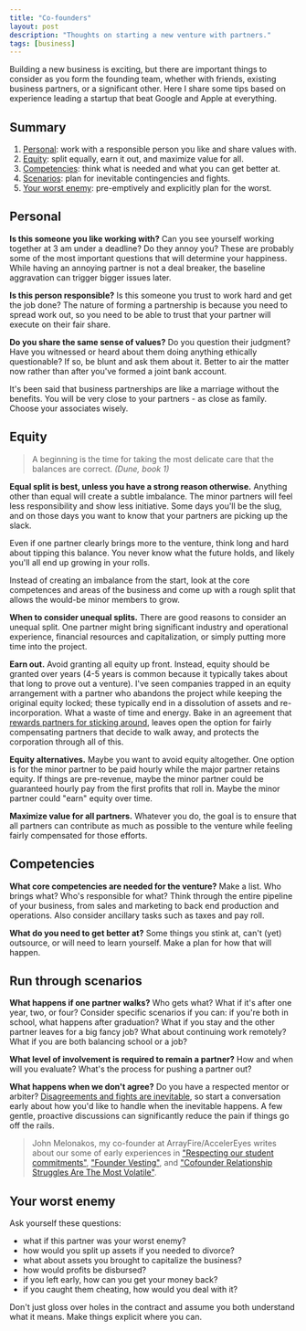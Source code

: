```yaml
---
title: "Co-founders"
layout: post
description: "Thoughts on starting a new venture with partners."
tags: [business]
---
```


Building a new business is exciting, but there are important things to consider as you form the founding team, whether with friends, existing business partners, or a significant other. Here I share some tips based on experience leading a startup that beat Google and Apple at everything.

## Summary

1. <a href="#personal">Personal</a>: work with a responsible person you like and share values with.
2. <a href="#equity">Equity</a>: split equally, earn it out, and maximize value for all.
3. <a href="#competencies">Competencies</a>: think what is needed and what you can get better at.
4. <a href="#run-through-scenarios">Scenarios</a>: plan for inevitable contingencies and fights.
5. <a href="#your-worst-enemy">Your worst enemy</a>: pre-emptively and explicitly plan for the worst.

## Personal

**Is this someone you like working with?** Can you see yourself working
together at 3 am under a deadline?  Do they annoy you?  These are probably some
of the most important questions that will determine your happiness.  While
having an annoying partner is not a deal breaker, the baseline aggravation can
trigger bigger issues later.

**Is this person responsible?** Is this someone you trust to work hard and get
the job done?  The nature of forming a partnership is because you need to
spread work out, so you need to be able to trust that your partner will
execute on their fair share.

**Do you share the same sense of values?** Do you question their judgment?
Have you witnessed or heard about them doing anything ethically questionable?  If
so, be blunt and ask them about it.  Better to air the matter now rather than
after you've formed a joint bank account.

It's been said that business partnerships are like a marriage without the
benefits.  You will be very close to your partners - as close as family.
Choose your associates wisely.


## Equity

> A beginning is the time for taking the most delicate care that the balances
> are correct.  *(Dune, book 1)*

**Equal split is best, unless you have a strong reason otherwise.** Anything
other than equal will create a subtle imbalance.  The minor partners will feel
less responsibility and show less initiative. Some days you'll be the slug,
and on those days you want to know that your partners are picking up the
slack.

Even if one partner clearly brings more to the venture, think long and hard
about tipping this balance.  You never know what the future holds, and likely
you'll all end up growing in your rolls.

Instead of creating an imbalance from the start, look at the core competences
and areas of the business and come up with a rough split that allows the
would-be minor members to grow.

**When to consider unequal splits.** There are good reasons to consider an
unequal split.  One partner might bring significant industry and operational
experience, financial resources and capitalization, or simply putting more
time into the project.

**Earn out.** Avoid granting all equity up front.  Instead, equity should be
granted over years (4-5 years is common because it typically takes about that
long to prove out a venture).  I've seen companies trapped in an equity
arrangement with a partner who abandons the project while keeping the original
equity locked; these typically end in a dissolution of assets and
re-incorporation.  What a waste of time and energy.  Bake in an agreement that
[rewards partners for sticking around][vesting], leaves open the option for
fairly compensating partners that decide to walk away, and protects the
corporation through all of this.

**Equity alternatives.** Maybe you want to avoid equity altogether.  One
option is for the minor partner to be paid hourly while the major partner
retains equity.  If things are pre-revenue, maybe the minor partner could be
guaranteed hourly pay from the first profits that roll in.  Maybe the minor
partner could "earn" equity over time.

**Maximize value for all partners.** Whatever you do, the goal is to ensure
that all partners can contribute as much as possible to the venture while
feeling fairly compensated for those efforts.




## Competencies

**What core competencies are needed for the venture?** Make a list.  Who
brings what?  Who's responsible for what?  Think through the entire pipeline
of your business, from sales and marketing to back end production and
operations.  Also consider ancillary tasks such as taxes and pay roll.

**What do you need to get better at?** Some things you stink at, can't (yet)
outsource, or will need to learn yourself.  Make a plan for how that will
happen.



## Run through scenarios

**What happens if one partner walks?** Who gets what?  What if it's after one
year, two, or four?  Consider specific scenarios if you can: if you're both in
school, what happens after graduation?  What if you stay and the other partner
leaves for a big fancy job?  What about continuing work remotely?  What if
you are both balancing school or a job?

**What level of involvement is required to remain a partner?** How and when
will you evaluate?  What's the process for pushing a partner out?

**What happens when we don't agree?** Do you have a respected mentor or
arbiter?  [Disagreements and fights are inevitable][aaronkharris], so start a
conversation early about how you'd like to handle when the inevitable happens.
A few gentle, proactive discussions can significantly reduce the pain if things go off the rails.

> John Melonakos, my co-founder at ArrayFire/AccelerEyes writes about our some
> of early experiences in ["Respecting our student commitments"][students],
> ["Founder Vesting"][vesting], and
> ["Cofounder Relationship Struggles Are The Most Volatile"][volatile].

  [volatile]: http://notonlyluck.com/2014/05/30/cofounder-relationship-struggles-are-the-most-volatile/
  [students]: http://notonlyluck.com/2014/05/21/respecting-our-student-commitments/
  [vesting]: http://notonlyluck.com/2014/05/21/founder-vesting/



## Your worst enemy

Ask yourself these questions:

+ what if this partner was your worst enemy?
+ how would you split up assets if you needed to divorce?
+ what about assets you brought to capitalize the business?
+ how would profits be disbursed?
+ if you left early, how can you get your money back?
+ if you caught them cheating, how would you deal with it?

Don't just gloss over holes in the contract and assume you both understand
what it means.  Make things explicit where you can.



[aaronkharris]: http://www.aaronkharris.com/cofounder-management
